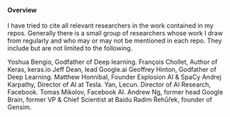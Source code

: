 #### Overview

I have tried to cite all relevant researchers in the work contained in my repos. Generally there is a small group of researchers whose work I draw from regularly and who may or may not be mentioned in each repo. They include but are not limited to the following. 


Yoshua Bengio, Godfather of Deep learning.
François Chollet, Author of Keras, keras.io
Jeff Dean, lead Google.ai
Geoffrey Hinton, Godfather of Deep Learning.
Matthew Honnibal, Founder Explosion AI & SpaCy
Andrej Karpathy, Director of AI at Tesla.
Yan, Lecun.  Director of AI Research, Facebook.
Tomas Mikolov, Facebook AI.
Andrew Ng, former head Google Brain, former VP & Chief Scientist at Baidu
Radim Řehůřek, founder of Gensim.




 

